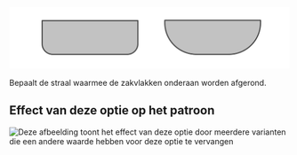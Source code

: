 ![Ronding zak flap](pocketflapradius.svg)

Bepaalt de straal waarmee de zakvlakken onderaan worden afgerond.

## Effect van deze optie op het patroon

![Deze afbeelding toont het effect van deze optie door meerdere varianten die een andere waarde hebben voor deze optie te vervangen](carlton\_pocketflapradius\_sample.svg "Effect van deze optie op het patroon")
